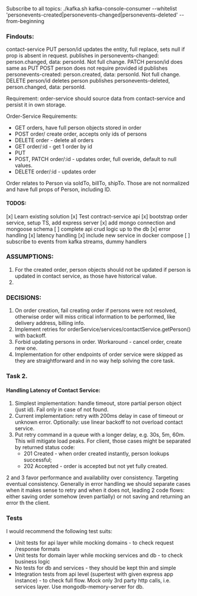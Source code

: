 

Subscribe to all topics:
./kafka.sh kafka-console-consumer --whitelist 'personevents-created|personevents-changed|personevents-deleted'  --from-beginning


### Findouts:
contact-service
  PUT person/id
    updates the entity, full replace, sets null if prop is absent in request.
    publishes in personevents-changed: person.changed, data: personId. Not full change.
  PATCH person/id
    does same as PUT
  POST person
    does not require provided id
    publishes personevents-created: person.created, data: personId. Not full change.
  DELETE person/id
    deletes person
    publishes personevents-deleted, person.changed, data: personId.

Requirement:
  order-service should source data from contact-service and persist it in own storage.

Order-Service Requirements:
  - GET orders, have full person objects stored in order
  - POST order/ create order, accepts only ids of persons
  - DELETE order - delete all orders
  - GET order/:id - get 1 order by id
  - PUT 
  - POST, PATCH order/:id - updates order, full overide, default to null values.
  - DELETE order/:id - updates order

Order relates to Person via soldTo, billTo, shipTo.
Those are not normalized and have full props of Person, including ID.


#### TODOS:
[x] Learn existing solution
[x] Test contract-service api
[x] bootstrap order service, setup TS, add express server
[x] add mongo connection and mongoose schema
[ ] complete api crud logic up to the db
[x] error handling
[x] latency handling
[x] include new service in docker compose
[ ] subscribe to events from kafka streams, dummy handlers



### ASSUMPTIONS:
1. For the created order, person objects should not be updated if person is updated in contact service, as those have historical value.
2. 

### DECISIONS:
1. On order creation, fail creating order if persons were not resolved, otherwise order will miss critical information to be performed, like delivery address, billing info.
2. Implement retries for orderService/services/contactService.getPerson() with backoff.
3. Forbid updating persons in order. Workaround - cancel order, create new one.
4. Implementation for other endpoints of order service were skipped as they are straightforward and in no way help solving the core task.


### Task 2.

#### Handling Latency of Contact Service:
1. Simplest implementation: handle timeout, store partial person object (just id). Fail only in case of not found.
2. Current implementation: retry with 200ms delay in case of timeout or unknown error.
   Optionally: use linear backoff to not overload contact service.
3. Put retry command in a queue with a longer delay, e.g. 30s, 5m, 60m. This will mitigate load peaks.
  For client, those cases might be separated by returned status code:
    * 201 Created - when order created instantly, person lookups successful;
    * 202 Accepted - order is accepted but not yet fully created.

2 and 3 favor performance and availability over consistency. Targeting eventual consistency.
Generally in error handling we should separate cases when it makes sense to retry and when it does not, leading 2 code flows: either saving order somehow (even partially) or not saving and returning an error th the client.

### Tests
I would recommend the following test suits:
* Unit tests for api layer while mocking domains - to check request /response formats
* Unit tests for domain layer while mocking services and db - to check business logic
* No tests for db and services - they should be kept thin and simple
* Integration tests from api level (supertest with given express app instance) - to check full flow. Mock only 3rd party http calls, i.e. services layer. Use mongodb-memory-server for db.
